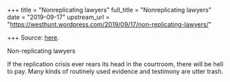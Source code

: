 +++
title = "Nonreplicating lawyers"
full_title = "Nonreplicating lawyers"
date = "2019-09-17"
upstream_url = "https://westhunt.wordpress.com/2019/09/17/non-replicating-lawyers/"

+++
Source: [here](https://westhunt.wordpress.com/2019/09/17/non-replicating-lawyers/).

Non-replicating lawyers

If the replication crisis ever rears its head in the courtroom, there
will be hell to pay. Many kinds of routinely used evidence and
testimony are utter trash.
